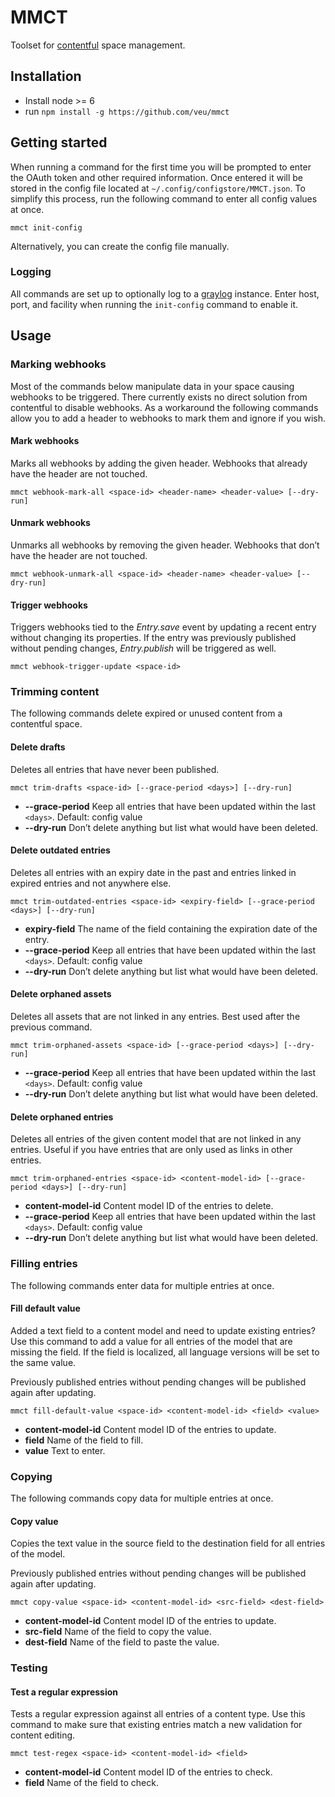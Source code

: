 MMCT
==============================

Toolset for [contentful](https://www.contentful.com/) space management.

## Installation

* Install node >= 6
* run `npm install -g https://github.com/veu/mmct`

## Getting started

When running a command for the first time you will be prompted to enter the OAuth token and other required information.
Once entered it will be stored in the config file located at `~/.config/configstore/MMCT.json`.
To simplify this process, run the following command to enter all config values at once.

```
mmct init-config
```

Alternatively, you can create the config file manually.

### Logging

All commands are set up to optionally log to a [graylog](https://www.graylog.org/) instance.
Enter host, port, and facility when running the `init-config` command to enable it.

## Usage

### Marking webhooks

Most of the commands below manipulate data in your space causing webhooks to be triggered.
There currently exists no direct solution from contentful to disable webhooks.
As a workaround the following commands allow you to add a header to webhooks to mark them and ignore if you wish.

#### Mark webhooks

Marks all webhooks by adding the given header. Webhooks that already have the header are not touched.

```
mmct webhook-mark-all <space-id> <header-name> <header-value> [--dry-run]
```

#### Unmark webhooks

Unmarks all webhooks by removing the given header. Webhooks that don’t have the header are not touched.

```
mmct webhook-unmark-all <space-id> <header-name> <header-value> [--dry-run]
```

#### Trigger webhooks

Triggers webhooks tied to the _Entry.save_ event by updating a recent entry without changing its properties.
If the entry was previously published without pending changes, _Entry.publish_ will be triggered as well.

```
mmct webhook-trigger-update <space-id>
```

### Trimming content

The following commands delete expired or unused content from a contentful space.

#### Delete drafts

Deletes all entries that have never been published.

```
mmct trim-drafts <space-id> [--grace-period <days>] [--dry-run]
```

* **--grace-period** Keep all entries that have been updated within the last `<days>`. Default: config value
* **--dry-run** Don’t delete anything but list what would have been deleted.

#### Delete outdated entries

Deletes all entries with an expiry date in the past and entries linked in expired entries and not anywhere else.

```
mmct trim-outdated-entries <space-id> <expiry-field> [--grace-period <days>] [--dry-run]
```

* **expiry-field** The name of the field containing the expiration date of the entry.
* **--grace-period** Keep all entries that have been updated within the last `<days>`. Default: config value
* **--dry-run** Don’t delete anything but list what would have been deleted.

#### Delete orphaned assets

Deletes all assets that are not linked in any entries. Best used after the previous command.

```
mmct trim-orphaned-assets <space-id> [--grace-period <days>] [--dry-run]
```

* **--grace-period** Keep all entries that have been updated within the last `<days>`. Default: config value
* **--dry-run** Don’t delete anything but list what would have been deleted.

#### Delete orphaned entries

Deletes all entries of the given content model that are not linked in any entries.
Useful if you have entries that are only used as links in other entries.

```
mmct trim-orphaned-entries <space-id> <content-model-id> [--grace-period <days>] [--dry-run]
```

* **content-model-id** Content model ID of the entries to delete.
* **--grace-period** Keep all entries that have been updated within the last `<days>`. Default: config value
* **--dry-run** Don’t delete anything but list what would have been deleted.

### Filling entries

The following commands enter data for multiple entries at once.

#### Fill default value

Added a text field to a content model and need to update existing entries?
Use this command to add a value for all entries of the model that are missing the field.
If the field is localized, all language versions will be set to the same value.

Previously published entries without pending changes will be published again after updating.

```
mmct fill-default-value <space-id> <content-model-id> <field> <value>
```

* **content-model-id** Content model ID of the entries to update.
* **field** Name of the field to fill.
* **value** Text to enter.

### Copying

The following commands copy data for multiple entries at once.

#### Copy value

Copies the text value in the source field to the destination field for all entries of the model.

Previously published entries without pending changes will be published again after updating.

```
mmct copy-value <space-id> <content-model-id> <src-field> <dest-field>
```

* **content-model-id** Content model ID of the entries to update.
* **src-field** Name of the field to copy the value.
* **dest-field** Name of the field to paste the value.

### Testing

#### Test a regular expression

Tests a regular expression against all entries of a content type.
Use this command to make sure that existing entries match a new validation for content editing.

```
mmct test-regex <space-id> <content-model-id> <field>
```

* **content-model-id** Content model ID of the entries to check.
* **field** Name of the field to check.

